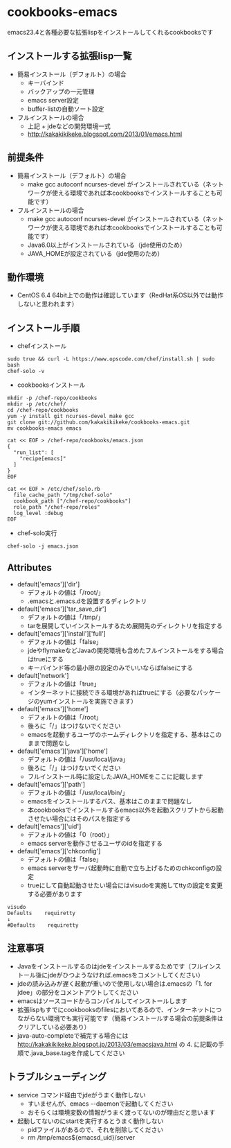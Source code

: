 cookbooks-emacs
==================

emacs23.4と各種必要な拡張lispをインストールしてくれるcookbooksです

インストールする拡張lisp一覧
----------------------------

* 簡易インストール（デフォルト）の場合
  * キーバインド
  * バックアップの一元管理
  * emacs server設定
  * buffer-listの自動ソート設定
* フルインストールの場合
  * 上記 + jdeなどの開発環境一式
  * http://kakakikikeke.blogspot.com/2013/01/emacs.html

前提条件
--------

* 簡易インストール（デフォルト）の場合
  * make gcc autoconf ncurses-devel がインストールされている（ネットワークが使える環境であれば本cookbooksでインストールすることも可能です）
* フルインストールの場合
  * make gcc autoconf ncurses-devel がインストールされている（ネットワークが使える環境であれば本cookbooksでインストールすることも可能です）
  * Java6.0以上がインストールされている（jde使用のため）
  * JAVA_HOMEが設定されている（jde使用のため）

動作環境
--------

* CentOS 6.4 64bit上での動作は確認しています（RedHat系OS以外では動作しないと思われます）

インストール手順
----------------

* chefインストール
```
sudo true && curl -L https://www.opscode.com/chef/install.sh | sudo bash
chef-solo -v
```

* cookbooksインストール
```
mkdir -p /chef-repo/cookbooks
mkdir -p /etc/chef/
cd /chef-repo/cookbooks
yum -y install git ncurses-devel make gcc
git clone git://github.com/kakakikikeke/cookbooks-emacs.git
mv cookbooks-emacs emacs
```
```
cat << EOF > /chef-repo/cookbooks/emacs.json
{
  "run_list": [
    "recipe[emacs]"
  ]
}
EOF
```
```
cat << EOF > /etc/chef/solo.rb
  file_cache_path "/tmp/chef-solo"
  cookbook_path ["/chef-repo/cookbooks"]
  role_path "/chef-repo/roles"
  log_level :debug
EOF
```

* chef-solo実行  
```
chef-solo -j emacs.json
```

Attributes
----------

* default['emacs']['dir']
  * デフォルトの値は「/root/」
  * .emacsと.emacs.dを設置するディレクトリ
* default['emacs']['tar_save_dir']
  * デフォルトの値は「/tmp/」
  * tarを展開していインストールするため展開先のディレクトリを指定する
* default['emacs']['install']['full']
  * デフォルトの値は「false」
  * jdeやflymakeなどJavaの開発環境も含めたフルインストールをする場合はtrueにする
  * キーバインド等の最小限の設定のみでいいならばfalseにする
* default['network']
  * デフォルトの値は「true」
  * インターネットに接続できる環境があればtrueにする（必要なパッケージのyumインストールを実施できます）
* default['emacs']['home']
  * デフォルトの値は「/root」
  * 後ろに「/」はつけないでください
  * emacsを起動するユーザのホームディレクトリを指定する、基本はこのままで問題なし
* default['emacs']['java']['home']
  * デフォルトの値は「/usr/local/java」
  * 後ろに「/」はつけないでください
  * フルインストール時に設定したJAVA_HOMEをここに記載します
* default['emacs']['path']
  * デフォルトの値は「/usr/local/bin/」
  * emacsをインストールするパス、基本はこのままで問題なし
  * 本cookbooksでインストールするemacs以外を起動スクリプトから起動させたい場合にはそのパスを指定する
* default['emacs']['uid']
  * デフォルトの値は「0（root）」
  * emacs serverを動作させるユーザのidを指定する
* default['emacs']['chkconfig']
  * デフォルトの値は「false」
  * emacs serverをサーバ起動時に自動で立ち上げるためのchkconfigの設定
  * trueにして自動起動させたい場合にはvisudoを実施してttyの設定を変更する必要があります
```
visudo
Defaults    requiretty
↓
#Defaults    requiretty
```

注意事項
--------

* Javaをインストールするのはjdeをインストールするためです（フルインストール後にjdeがひつようなければ.emacsをコメントしてください）
* jdeの読み込みが遅く起動が重いので使用しない場合は.emacsの「1. for jdee」の部分をコメントアウトしてください
* emacsはソースコードからコンパイルしてインストールします
* 拡張lispもすでにcookbooksのfilesにおいてあるので、インターネットにつながらない環境でも実行可能です（簡易インストールする場合の前提条件はクリアしている必要あり）
* java-auto-completeで補完する場合には http://kakakikikeke.blogspot.jp/2013/03/emacsjava.html の 4. に記載の手順で.java_base.tagを作成してください

トラブルシューディング
----------------------

* service コマンド経由でjdeがうまく動作しない
  * すいませんが、emacs --daemonで起動してください
  * おそらくは環境変数の情報がうまく渡ってないのが理由だと思います
* 起動してないのにstartを実行するとうまく動作しない
  * pidファイルがあるので、それを削除してください
  * rm /tmp/emacs${emacsd_uid}/server
